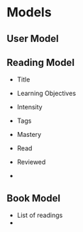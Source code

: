# Models

## User Model

## Reading Model 
* Title
* Learning Objectives
* Intensity 
* Tags

* Mastery 
* Read 
* Reviewed
* 

## Book Model 
* List of readings
* 